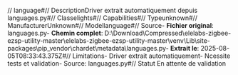 // language#// DescriptionDriver extrait automatiquement depuis languages.py#// Classelights#// Capabilities#// Typeunknown#// ManufacturerUnknown#// Modellanguage#// Source- **Fichier original**: languages.py- **Chemin complet**: D:\Download\Compressed\elelabs-zigbee-ezsp-utility-master\elelabs-zigbee-ezsp-utility-master\venv\Lib\site-packages\pip\_vendor\chardet\metadata\languages.py- **Extrait le**: 2025-08-05T08:33:43.375Z#// Limitations- Driver extrait automatiquement- Ncessite tests et validation- Source: languages.py#// Statut En attente de validation